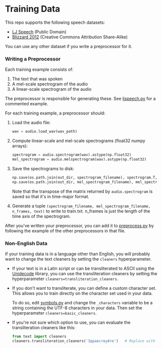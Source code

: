 # Training Data


This repo supports the following speech datasets:
  * [LJ Speech](https://keithito.com/LJ-Speech-Dataset/) (Public Domain)
  * [Blizzard 2012](http://www.cstr.ed.ac.uk/projects/blizzard/2012/phase_one) (Creative Commons Attribution Share-Alike)

You can use any other dataset if you write a preprocessor for it.


### Writing a Preprocessor

Each training example consists of:
  1. The text that was spoken
  2. A mel-scale spectrogram of the audio
  3. A linear-scale spectrogram of the audio

The preprocessor is responsible for generating these. See [ljspeech.py](datasets/ljspeech.py) for a
commented example.

For each training example, a preprocessor should:

  1. Load the audio file:
     ```python
     wav = audio.load_wav(wav_path)
     ```

  2. Compute linear-scale and mel-scale spectrograms (float32 numpy arrays):
     ```python
     spectrogram = audio.spectrogram(wav).astype(np.float32)
     mel_spectrogram = audio.melspectrogram(wav).astype(np.float32)
     ```

  3. Save the spectrograms to disk:
     ```python
     np.save(os.path.join(out_dir, spectrogram_filename), spectrogram.T, allow_pickle=False)
     np.save(os.path.join(out_dir, mel_spectrogram_filename), mel_spectrogram.T,  allow_pickle=False)
     ```
     Note that the transpose of the matrix returned by `audio.spectrogram` is saved so that it's
     in time-major format.

  4. Generate a tuple `(spectrogram_filename, mel_spectrogram_filename, n_frames, text)` to
     write to train.txt. n_frames is just the length of the time axis of the spectrogram.


After you've written your preprocessor, you can add it to [preprocess.py](preprocess.py) by
following the example of the other preprocessors in that file.


### Non-English Data

If your training data is in a language other than English, you will probably want to change the
text cleaners by setting the `cleaners` hyperparameter.

  * If your text is in a Latin script or can be transliterated to ASCII using the
    [Unidecode](https://pypi.python.org/pypi/Unidecode) library, you can use the transliteration
    cleaners by setting the hyperparameter `cleaners=transliteration_cleaners`.

  * If you don't want to transliterate, you can define a custom character set.
    This allows you to train directly on the character set used in your data.

    To do so, edit [symbols.py](text/symbols.py) and change the `_characters` variable to be a
    string containing the UTF-8 characters in your data. Then set the hyperparameter `cleaners=basic_cleaners`.

  * If you're not sure which option to use, you can evaluate the transliteration cleaners like this:

    ```python
    from text import cleaners
    cleaners.transliteration_cleaners('Здравствуйте')   # Replace with the text you want to try
    ```
